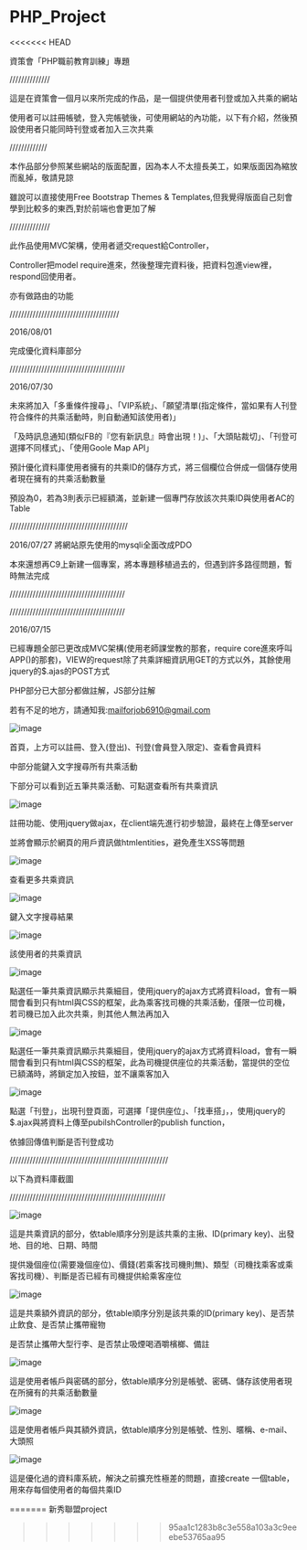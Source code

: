 # PHP_Project
<<<<<<< HEAD

資策會「PHP職前教育訓練」專題


//////////////

這是在資策會一個月以來所完成的作品，是一個提供使用者刊登或加入共乘的網站

使用者可以註冊帳號，登入完帳號後，可使用網站的內功能，以下有介紹，然後預設使用者只能同時刊登或者加入三次共乘

/////////////

本作品部分參照某些網站的版面配置，因為本人不太擅長美工，如果版面因為縮放而亂掉，敬請見諒

雖說可以直接使用Free Bootstrap Themes & Templates,但我覺得版面自己刻會學到比較多的東西,對於前端也會更加了解

//////////////

此作品使用MVC架構，使用者遞交request給Controller，

Controller把model require進來，然後整理完資料後，把資料包進view裡，respond回使用者。

亦有做路由的功能

//////////////////////////////////////

2016/08/01

完成優化資料庫部分

////////////////////////////////////////

2016/07/30

未來將加入「多重條件搜尋」、「VIP系統」、「願望清單(指定條件，當如果有人刊登符合條件的共乘活動時，則自動通知該使用者)」

「及時訊息通知(類似FB的『您有新訊息』時會出現！)」、「大頭貼裁切」、「刊登可選擇不同樣式」、「使用Goole Map API」

預計優化資料庫使用者擁有的共乘ID的儲存方式，將三個欄位合併成一個儲存使用者現在擁有的共乘活動數量

預設為0，若為3則表示已經額滿，並新建一個專門存放該次共乘ID與使用者AC的Table




/////////////////////////////////////////

2016/07/27
將網站原先使用的mysqli全面改成PDO

本來還想再C9上新建一個專案，將本專題移植過去的，但遇到許多路徑問題，暫時無法完成

////////////////////////////////////////

////////////////////////////////////////

2016/07/15

已經專題全部已更改成MVC架構(使用老師課堂教的那套，require core進來呼叫APP()的那套)，VIEW的request除了共乘詳細資訊用GET的方式以外，其餘使用jquery的$.ajas的POST方式

PHP部分已大部分都做註解，JS部分註解

若有不足的地方，請通知我:mailforjob6910@gmail.com










![image](https://github.com/silent6910/Chungyo_Project/raw/master/images/index.png)


首頁，上方可以註冊、登入(登出)、刊登(會員登入限定)、查看會員資料

中部分能鍵入文字搜尋所有共乘活動

下部分可以看到近五筆共乘活動、可點選查看所有共乘資訊


![image](https://github.com/silent6910/Chungyo_Project/raw/master/images/register.png)


註冊功能、使用jquery做ajax，在client端先進行初步驗證，最終在上傳至server

並將會顯示於網頁的用戶資訊做htmlentities，避免產生XSS等問題




![image](https://github.com/silent6910/Chungyo_Project/raw/master/images/allcarpool.png)


查看更多共乘資訊



![image](https://github.com/silent6910/Chungyo_Project/raw/master/images/search.png)


鍵入文字搜尋結果

![image](https://github.com/silent6910/Chungyo_Project/raw/master/images/member_carpool.png)

該使用者的共乘資訊


![image](https://github.com/silent6910/Chungyo_Project/raw/master/images/mycarpool_passeng.png)



點選任一筆共乘資訊顯示共乘細目，使用jquery的ajax方式將資料load，會有一瞬間會看到只有html與CSS的框架，此為乘客找司機的共乘活動，僅限一位司機，若司機已加入此次共乘，則其他人無法再加入

![image](https://github.com/silent6910/Chungyo_Project/raw/master/images/mycarpool_driver.png)


點選任一筆共乘資訊顯示共乘細目，使用jquery的ajax方式將資料load，會有一瞬間會看到只有html與CSS的框架，此為司機提供座位的共乘活動，當提供的空位已額滿時，將鎖定加入按鈕，並不讓乘客加入

![image](https://github.com/silent6910/Chungyo_Project/raw/master/images/publish.png)


點選「刊登」，出現刊登頁面，可選擇「提供座位」、「找車搭」，，使用jquery的$.ajax與將資料上傳至pubilshController的publish function，

依據回傳值判斷是否刊登成功

///////////////////////////////////////////////////////

以下為資料庫截圖

//////////////////////////////////////////////////////

![image](https://github.com/silent6910/Chungyo_Project/raw/master/images/Carpool_data.png)


這是共乘資訊的部分，依table順序分別是該共乘的主揪、ID(primary key)、出發地、目的地、日期、時間

提供幾個座位(需要幾個座位)、價錢(若乘客找司機則無)、類型（司機找乘客或乘客找司機）、判斷是否已經有司機提供給乘客座位

![image](https://github.com/silent6910/Chungyo_Project/raw/master/images/Carpool_plus.png)


這是共乘額外資訊的部分，依table順序分別是該共乘的ID(primary key)、是否禁止飲食、是否禁止攜帶寵物

是否禁止攜帶大型行李、是否禁止吸煙喝酒嚼檳榔、備註

![image](https://github.com/silent6910/Chungyo_Project/raw/master/images/User_AC_PW.png)

這是使用者帳戶與密碼的部分，依table順序分別是帳號、密碼、儲存該使用者現在所擁有的共乘活動數量

![image](https://github.com/silent6910/Chungyo_Project/raw/master/images/User_data.png)

這是使用者帳戶與其額外資訊，依table順序分別是帳號、性別、暱稱、e-mail、大頭照

![image](https://github.com/silent6910/Chungyo_Project/raw/master/images/Carpool_ID_AC.png)

這是優化過的資料庫系統，解決之前擴充性極差的問題，直接create 一個table，用來存每個使用者的每個共乘ID





=======
新秀聯盟project
>>>>>>> 95aa1c1283b8c3e558a103a3c9eeebe53765aa95
